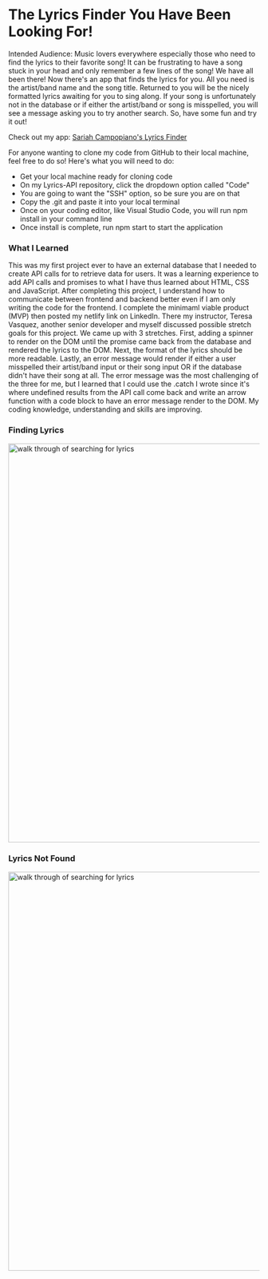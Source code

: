 # The Lyrics Finder You Have Been Looking For!

Intended Audience: Music lovers everywhere especially those who need to find the lyrics to their favorite song! It can be frustrating to have a song stuck in your head and only remember a few lines of the song! We have all been there! Now there's an app that finds the lyrics for you. All you need is the artist/band name and the song title. Returned to you will be the nicely formatted lyrics awaiting for you to sing along. If your song is unfortunately not in the database or if either the artist/band or song is misspelled, you will see a message asking you to try another search. So, have some fun and try it out!

Check out my app: [Sariah Campopiano's Lyrics Finder](https://sariah-campopiano-lyrics-finder.netlify.app)

For anyone wanting to clone my code from GitHub to their local machine, feel free to do so! Here's what you will need to do:
- Get your local machine ready for cloning code
- On my Lyrics-API repository, click the dropdown option called "Code"
- You are going to want the "SSH" option, so be sure you are on that
- Copy the .git and paste it into your local terminal
- Once on your coding editor, like Visual Studio Code, you will run npm install in your command line
- Once install is complete, run npm start to start the application

### What I Learned
This was my first project ever to have an external database that I needed to create API calls for to retrieve data for users. It was a learning experience to add API calls and promises to what I have thus learned about HTML, CSS and JavaScript. After completing this project, I understand how to communicate between frontend and backend better even if I am only writing the code for the frontend. I complete the minimaml viable product (MVP) then posted my netlify link on LinkedIn. There my instructor, Teresa Vasquez, another senior developer and myself discussed possible stretch goals for this project. We came up with 3 stretches. First, adding a spinner to render on the DOM until the promise came back from the database and rendered the lyrics to the DOM. Next, the format of the lyrics should be more readable. Lastly, an error message would render if either a user misspelled their artist/band input or their song input OR if the database didn't have their song at all. The error message was the most challenging of the three for me, but I learned that I could use the .catch I wrote since it's where undefined results from the API call come back and write an arrow function with a code block to have an error message render to the DOM. My coding knowledge, understanding and skills are improving.

### Finding Lyrics

<img src="components/gifs/finding-lyrics.gif" alt="walk through of searching for lyrics" style="height:800px;">

### Lyrics Not Found

<img src="components/gifs/lyrics-not-found.gif" alt="walk through of searching for lyrics" style="height:800px;">
